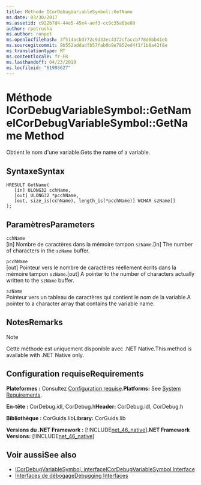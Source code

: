 ```yaml
---
title: Méthode ICorDebugVariableSymbol::GetName
ms.date: 03/30/2017
ms.assetid: c922b7d4-44e5-45e4-aef3-cc9c35a0be80
author: rpetrusha
ms.author: ronpet
ms.openlocfilehash: 3f514acbd772c9d33ec4372cfaccb778d6bb41eb
ms.sourcegitcommit: 9b552addadfb57fab0b9e7852ed4f1f1b8a42f8e
ms.translationtype: MT
ms.contentlocale: fr-FR
ms.lasthandoff: 04/23/2019
ms.locfileid: "61993627"
---
```

# <a name="icordebugvariablesymbolgetname-method"></a><span data-ttu-id="d8cd5-102">Méthode ICorDebugVariableSymbol::GetName</span><span class="sxs-lookup"><span data-stu-id="d8cd5-102">ICorDebugVariableSymbol::GetName Method</span></span>
<span data-ttu-id="d8cd5-103">Obtient le nom d'une variable.</span><span class="sxs-lookup"><span data-stu-id="d8cd5-103">Gets the name of a variable.</span></span>  
  
## <a name="syntax"></a><span data-ttu-id="d8cd5-104">Syntaxe</span><span class="sxs-lookup"><span data-stu-id="d8cd5-104">Syntax</span></span>  
  
```  
HRESULT GetName(  
   [in] ULONG32 cchName,   
   [out] ULONG32 *pcchName,   
   [out, size_is(cchName), length_is(*pcchName)] WCHAR szName[]  
);  
```  
  
## <a name="parameters"></a><span data-ttu-id="d8cd5-105">Paramètres</span><span class="sxs-lookup"><span data-stu-id="d8cd5-105">Parameters</span></span>  
 `cchName`  
 <span data-ttu-id="d8cd5-106">[in] Nombre de caractères dans la mémoire tampon `szName`.</span><span class="sxs-lookup"><span data-stu-id="d8cd5-106">[in] The number of characters in the `szName` buffer.</span></span>  
  
 `pcchName`  
 <span data-ttu-id="d8cd5-107">[out] Pointeur vers le nombre de caractères réellement écrits dans la mémoire tampon `szName`.</span><span class="sxs-lookup"><span data-stu-id="d8cd5-107">[out] A pointer to the number of characters actually written to the `szName` buffer.</span></span>  
  
 `szName`  
 <span data-ttu-id="d8cd5-108">Pointeur vers un tableau de caractères qui contient le nom de la variable.</span><span class="sxs-lookup"><span data-stu-id="d8cd5-108">A pointer to a character array that contains the variable name.</span></span>  
  
## <a name="remarks"></a><span data-ttu-id="d8cd5-109">Notes</span><span class="sxs-lookup"><span data-stu-id="d8cd5-109">Remarks</span></span>  
  
> [!NOTE]
>  <span data-ttu-id="d8cd5-110">Cette méthode est uniquement disponible avec .NET Native.</span><span class="sxs-lookup"><span data-stu-id="d8cd5-110">This method is available with .NET Native only.</span></span>  
  
## <a name="requirements"></a><span data-ttu-id="d8cd5-111">Configuration requise</span><span class="sxs-lookup"><span data-stu-id="d8cd5-111">Requirements</span></span>  
 <span data-ttu-id="d8cd5-112">**Plateformes :** Consultez [Configuration requise](../../../../docs/framework/get-started/system-requirements.md).</span><span class="sxs-lookup"><span data-stu-id="d8cd5-112">**Platforms:** See [System Requirements](../../../../docs/framework/get-started/system-requirements.md).</span></span>  
  
 <span data-ttu-id="d8cd5-113">**En-tête :** CorDebug.idl, CorDebug.h</span><span class="sxs-lookup"><span data-stu-id="d8cd5-113">**Header:** CorDebug.idl, CorDebug.h</span></span>  
  
 <span data-ttu-id="d8cd5-114">**Bibliothèque :** CorGuids.lib</span><span class="sxs-lookup"><span data-stu-id="d8cd5-114">**Library:** CorGuids.lib</span></span>  
  
 <span data-ttu-id="d8cd5-115">**Versions du .NET Framework :** [!INCLUDE[net_46_native](../../../../includes/net-46-native-md.md)]</span><span class="sxs-lookup"><span data-stu-id="d8cd5-115">**.NET Framework Versions:** [!INCLUDE[net_46_native](../../../../includes/net-46-native-md.md)]</span></span>  
  
## <a name="see-also"></a><span data-ttu-id="d8cd5-116">Voir aussi</span><span class="sxs-lookup"><span data-stu-id="d8cd5-116">See also</span></span>

- [<span data-ttu-id="d8cd5-117">ICorDebugVariableSymbol, interface</span><span class="sxs-lookup"><span data-stu-id="d8cd5-117">ICorDebugVariableSymbol Interface</span></span>](../../../../docs/framework/unmanaged-api/debugging/icordebugvariablesymbol-interface.md)
- [<span data-ttu-id="d8cd5-118">Interfaces de débogage</span><span class="sxs-lookup"><span data-stu-id="d8cd5-118">Debugging Interfaces</span></span>](../../../../docs/framework/unmanaged-api/debugging/debugging-interfaces.md)

